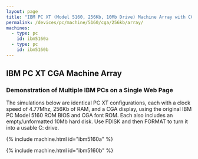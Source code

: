 ```yaml
---
layout: page
title: "IBM PC XT (Model 5160, 256Kb, 10Mb Drive) Machine Array with CGA Displays"
permalink: /devices/pc/machine/5160/cga/256kb/array/
machines:
  - type: pc
    id: ibm5160a
  - type: pc
    id: ibm5160b
---
```


IBM PC XT CGA Machine Array
---

### Demonstration of Multiple IBM PCs on a Single Web Page

The simulations below are identical PC XT configurations, each with a clock speed of 4.77Mhz, 256Kb of RAM,
and a CGA display, using the original IBM PC Model 5160 ROM BIOS and CGA font ROM.  Each also includes an
empty/unformatted 10Mb hard disk. Use FDISK and then FORMAT to turn it into a usable C: drive.

{% include machine.html id="ibm5160a" %}

{% include machine.html id="ibm5160b" %}
